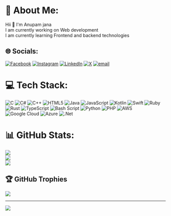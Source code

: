 # 💫 About Me:
Hii 👋 I'm Anupam jana<br>I am currently working on Web development <br>I am currently learning Frontend and backend technologies<br>


## 🌐 Socials:
[![Facebook](https://img.shields.io/badge/Facebook-%231877F2.svg?logo=Facebook&logoColor=white)](https://www.facebook.com/anupam.jana.1401933)
 [![Instagram](https://img.shields.io/badge/Instagram-%23E4405F.svg?logo=Instagram&logoColor=white)](https://instagram.com/anupamjana86) [![LinkedIn](https://img.shields.io/badge/LinkedIn-%230077B5.svg?logo=linkedin&logoColor=white)](https://www.linkedin.com/in/anupam-jana2005/)
 [![X](https://img.shields.io/badge/X-black.svg?logo=X&logoColor=white)](https://x.com/@AnupamJ905) [![email](https://img.shields.io/badge/Email-D14836?logo=gmail&logoColor=white)](mailto:techsayan4625@gmail.com) 

# 💻 Tech Stack:
![C](https://img.shields.io/badge/c-%2300599C.svg?style=for-the-badge&logo=c&logoColor=white) ![C#](https://img.shields.io/badge/c%23-%23239120.svg?style=for-the-badge&logo=csharp&logoColor=white) ![C++](https://img.shields.io/badge/c++-%2300599C.svg?style=for-the-badge&logo=c%2B%2B&logoColor=white) ![HTML5](https://img.shields.io/badge/html5-%23E34F26.svg?style=for-the-badge&logo=html5&logoColor=white) ![Java](https://img.shields.io/badge/java-%23ED8B00.svg?style=for-the-badge&logo=openjdk&logoColor=white) ![JavaScript](https://img.shields.io/badge/javascript-%23323330.svg?style=for-the-badge&logo=javascript&logoColor=%23F7DF1E) ![Kotlin](https://img.shields.io/badge/kotlin-%237F52FF.svg?style=for-the-badge&logo=kotlin&logoColor=white) ![Swift](https://img.shields.io/badge/swift-F54A2A?style=for-the-badge&logo=swift&logoColor=white) ![Ruby](https://img.shields.io/badge/ruby-%23CC342D.svg?style=for-the-badge&logo=ruby&logoColor=white) ![Rust](https://img.shields.io/badge/rust-%23000000.svg?style=for-the-badge&logo=rust&logoColor=white) ![TypeScript](https://img.shields.io/badge/typescript-%23007ACC.svg?style=for-the-badge&logo=typescript&logoColor=white) ![Bash Script](https://img.shields.io/badge/bash_script-%23121011.svg?style=for-the-badge&logo=gnu-bash&logoColor=white) ![Python](https://img.shields.io/badge/python-3670A0?style=for-the-badge&logo=python&logoColor=ffdd54) ![PHP](https://img.shields.io/badge/php-%23777BB4.svg?style=for-the-badge&logo=php&logoColor=white) ![AWS](https://img.shields.io/badge/AWS-%23FF9900.svg?style=for-the-badge&logo=amazon-aws&logoColor=white) ![Google Cloud](https://img.shields.io/badge/GoogleCloud-%234285F4.svg?style=for-the-badge&logo=google-cloud&logoColor=white) ![Azure](https://img.shields.io/badge/azure-%230072C6.svg?style=for-the-badge&logo=microsoftazure&logoColor=white) ![.Net](https://img.shields.io/badge/.NET-5C2D91?style=for-the-badge&logo=.net&logoColor=white)
# 📊 GitHub Stats:
![](https://github-readme-stats.vercel.app/api?username=Anupam4625f&theme=dark&hide_border=false&include_all_commits=false&count_private=false)<br/>
![](https://github-readme-streak-stats.herokuapp.com/?user=Anupam4625f&theme=dark&hide_border=false)<br/>
![](https://github-readme-stats.vercel.app/api/top-langs/?username=Anupam4625f&theme=dark&hide_border=false&include_all_commits=false&count_private=false&layout=compact)

## 🏆 GitHub Trophies
![](https://github-profile-trophy.vercel.app/?username=Anupam4625f&theme=radical&no-frame=false&no-bg=true&margin-w=4)

---
[![](https://visitcount.itsvg.in/api?id=Anupam4625f&icon=0&color=0)](https://visitcount.itsvg.in)

<!-- Proudly created with GPRM ( https://gprm.itsvg.in ) -->
